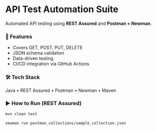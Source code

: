 # API Test Automation Suite

Automated API testing using **REST Assured** and **Postman + Newman**.

### 🚀 Features
- Covers GET, POST, PUT, DELETE
- JSON schema validation
- Data-driven testing
- CI/CD integration via GitHub Actions

### 🛠 Tech Stack
Java • REST Assured • Postman • Newman • Maven

### ▶ How to Run (REST Assured)
```bash
mvn clean test

newman run postman_collections/sample_collection.json
